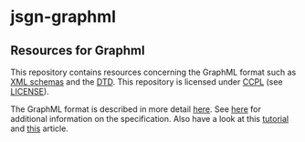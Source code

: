 # jsgn-graphml
Resources for Graphml
---------------------

This repository contains resources concerning the GraphML format such as [XML
schemas](https://github.com/JavaScriptGraphNotation/jsgn-graphml/blob/master/xsd) and the [DTD](https://github.com/JavaScriptGraphNotation/jsgn-graphml/blob/master/dtd). This repository is licensed under [CCPL](https://creativecommons.org/licenses/by/3.0/legalcode) (see [LICENSE](https://github.com/JavaScriptGraphNotation/jsgn-graphml/blob/master/LICENSE)).

The GraphML format is described in more detail [here](http://graphml.graphdrawing.org/). See [here](http://graphml.graphdrawing.org/specification.html) for additional information on the specification. Also have a look at this [tutorial](http://graphml.graphdrawing.org/primer/graphml-primer.html) and [this](https://cs.brown.edu/~rt/gdhandbook/chapters/graphml.pdf) article.


